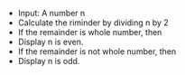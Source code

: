 
 - Input: A number n
 - Calculate  the riminder by dividing n by 2 
 - If the remainder is whole number, then
 -  Display n is even.
 - If the remainder is not whole number, then
 -  Display n is odd.


